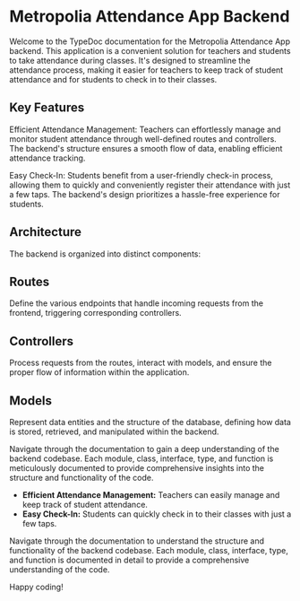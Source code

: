 # Metropolia Attendance App Backend

Welcome to the TypeDoc documentation for the Metropolia Attendance App backend. This application is a convenient solution for teachers and students to take attendance during classes. It's designed to streamline the attendance process, making it easier for teachers to keep track of student attendance and for students to check in to their classes.

## Key Features

Efficient Attendance Management: Teachers can effortlessly manage and monitor student attendance through well-defined routes and controllers. The backend's structure ensures a smooth flow of data, enabling efficient attendance tracking.

Easy Check-In: Students benefit from a user-friendly check-in process, allowing them to quickly and conveniently register their attendance with just a few taps. The backend's design prioritizes a hassle-free experience for students.

## Architecture

The backend is organized into distinct components:

## Routes
Define the various endpoints that handle incoming requests from the frontend, triggering corresponding controllers.

## Controllers
Process requests from the routes, interact with models, and ensure the proper flow of information within the application.

## Models
Represent data entities and the structure of the database, defining how data is stored, retrieved, and manipulated within the backend.




Navigate through the documentation to gain a deep understanding of the backend codebase. Each module, class, interface, type, and function is meticulously documented to provide comprehensive insights into the structure and functionality of the code.
- **Efficient Attendance Management:** Teachers can easily manage and keep track of student attendance.
- **Easy Check-In:** Students can quickly check in to their classes with just a few taps.

Navigate through the documentation to understand the structure and functionality of the backend codebase. Each module, class, interface, type, and function is documented in detail to provide a comprehensive understanding of the code.

Happy coding!
